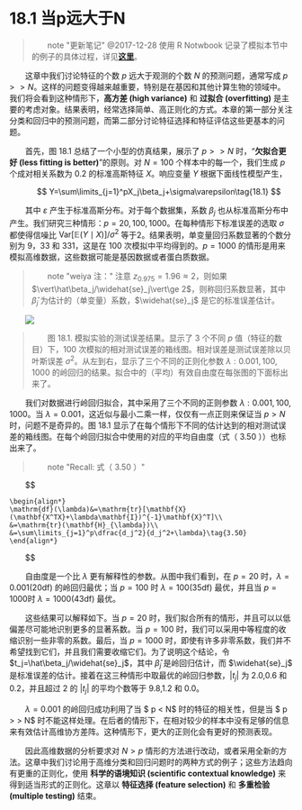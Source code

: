 # 18.1 当p远大于N

<style>p{text-indent:2em;2}</style>

> note "更新笔记"
    @2017-12-28 使用 R Notwbook 记录了模拟本节中的例子的具体过程，详见[**这里**](../notes/HighDim/sim18_1/index.html)。

这章中我们讨论特征的个数 $p$ 远大于观测的个数 $N$ 的预测问题，通常写成 $p >> N$。这样的问题变得越来越重要，特别是在基因和其他计算生物的领域中。我们将会看到这种情形下，**高方差 (high variance)** 和 **过拟合 (overfitting)** 是主要的考虑对象。结果表明，经常选择简单、高正则化的方式。本章的第一部分关注分类和回归中的预测问题，而第二部分讨论特征选择和特征评估这些更基本的问题。

首先，图 18.1 总结了一个小型的仿真结果，展示了 $p >> N$ 时，“**欠拟合更好 (less fitting is better)**”的原则。对 $N=100$ 个样本中的每一个，我们生成 $p$ 个成对相关系数为 $0.2$ 的标准高斯特征 $X$。响应变量 $Y$ 根据下面线性模型产生，


$$
Y=\sum\limits_{j=1}^pX_j\beta_j+\sigma\varepsilon\tag{18.1}
$$

其中 $\varepsilon$ 产生于标准高斯分布。对于每个数据集，系数 $\beta_j$ 也从标准高斯分布中产生。我们研究三种情形：$p=20,100,1000$。在每种情形下标准误差的选取 $\sigma$ 都使得信噪比 $\mathrm{Var}[\mathbb{E}(Y\mid X)]/\sigma^2$ 等于$2$。结果表明，单变量回归系数显著的个数分别为 9，33 和 331，这是在 100 次模拟中平均得到的。$p=1000$ 的情形是用来模拟高维数据，这些数据可能是基因数据或者蛋白质数据。

> note "weiya 注："
    注意 $z_{0.975} = 1.96 \approx 2$，则如果 $\vert\hat\beta_j/\widehat{se}_j\vert\ge 2$，则称回归系数显著，其中 $\hat\beta_j$ 为估计的（单变量）系数，$\widehat{se}_j$ 是它的标准误差估计。

![](../img/18/fig18.1.png)

> 图 18.1. 模拟实验的测试误差结果。显示了 3 个不同 $p$ 值（特征的数目）下，100 次模拟的相对测试误差的箱线图。相对误差是测试误差除以贝叶斯误差 $\sigma^2$。从左到右，显示了三个不同的正则化参数 $\lambda:0.001,100,1000$ 的岭回归的结果。拟合中的（平均）有效自由度在每张图的下面标出来了。

我们对数据进行岭回归拟合，其中采用了三个不同的正则参数 $\lambda:0.001,100,1000$。当 $\lambda=0.001$，这近似与最小二乘一样，仅仅有一点正则来保证当 $p > N$ 时，问题不是奇异的。图 18.1 显示了在每个情形下不同的估计达到的相对测试误差的箱线图。在每个岭回归拟合中使用的对应的平均自由度（式（ 3.50 ））也标出来了。

> note "Recall: 式（ 3.50 ）"
    
$$

    \begin{align*}
    \mathrm{df}(\lambda)&=\mathrm{tr}[\mathbf{X}(\mathbf{X^TX}+\lambda\mathbf{I})^{-1}\mathbf{X}^T]\\
    &=\mathrm{tr}(\mathbf{H}_{\lambda})\\
    &=\sum\limits_{j=1}^p\dfrac{d_j^2}{d_j^2+\lambda}\tag{3.50}
    \end{align*}
    
$$

自由度是一个比 $\lambda$ 更有解释性的参数。从图中我们看到，在 $p=20$ 时，$\lambda=0.001$(20df) 的岭回归最优；当 $p=100$ 时 $\lambda=100$(35df) 最优，并且当 $p=1000$时 $\lambda=1000$(43df) 最优。

这些结果可以解释如下。当 $p=20$ 时，我们拟合所有的情形，并且可以以低偏差尽可能地识别更多的显著系数。当 $p=100$ 时，我们可以采用中等程度的收缩识别一些非零的系数。最后，当 $p=1000$ 时，即使有许多非零系数，我们并不希望找到它们，并且我们需要收缩它们。为了说明这个结论，令 $t_j=\hat\beta_j/\widehat{se}_j$，其中 $\hat\beta_j$ 是岭回归估计，而 $\widehat{se}_j$ 是标准误差的估计。接着在这三种情形中取最优的岭回归参数，$\vert t_j\vert$ 为 2.0,0.6 和 0.2，并且超过 2 的 $\vert t_j\vert$ 的平均个数等于 9.8,1.2 和 0.0。

$\lambda=0.001$ 的岭回归成功利用了当 $ p < N$ 时的特征的相关性，但是当 $ p > > N$ 时不能这样处理。在后者的情形下，在相对较少的样本中没有足够的信息来有效估计高维协方差阵。这种情形下，更大的正则化会有更好的预测表现。

因此高维数据的分析要求对 $N > p$ 情形的方法进行改动，或者采用全新的方法。这章中我们讨论用于高维分类和回归问题时的两种方式的例子；这些方法趋向有更重的正则化，使用 **科学的语境知识 (scientific contextual knowledge)** 来得到适当形式的正则化。这章以 **特征选择 (feature selection)** 和 **多重检验 (multiple testing)** 结束。
